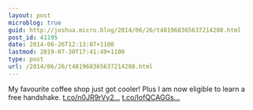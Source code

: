```yaml
---
layout: post
microblog: true
guid: http://joshua.micro.blog/2014/06/26/t481968365637214208.html
post_id: 41195
date: 2014-06-26T12:13:07+1100
lastmod: 2019-07-30T17:41:49+1100
type: post
url: /2014/06/26/t481968365637214208.html
---
```

My favourite coffee shop just got cooler! Plus I am now eligible to learn a free handshake. [t.co/n0JR9rVy2...](http://t.co/n0JR9rVy2Q) [t.co/IofQCAGGs...](http://t.co/IofQCAGGsl)
